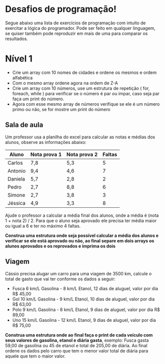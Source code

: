 # Desafios de programação!

Segue abaixo uma lista de exercícios de programação com intuito de exercitar a lógica do programador.
Pode ser feito em qualquer linguagem, se quiser também pode reproduzir em mais de uma para comparar os resultados. 


# Nível 1

- Crie um array com 10 nomes de cidades e ordene os mesmos e ordem alfabética
- Com o mesmo array ordene agora na ordem de Z-A
- Crie um array com 10 números, use um estrutura de repetição ( for, foreach, while ) para verificar se o número é par ou impar, caso seja par faça um print do número.
- Agora com esse mesmo array de números verifique se ele é um número primo ou não, se for mostre um print do número

## Sala de aula

Um professor usa a planilha do excel para calcular as notas e médias dos alunos, observe as informações abaixo:

|  Aluno         |Nota prova 1          |Nota prova 2     | Faltas   |
|----------------|----------------------|-----------------|----------|
|Carlos          |7,8                   |5,3              | 5        |
|Antonio         |9,4                   |4,6              | 7        |
|Daniela         |5,7                   |2,8              | 2        |
|Pedro           |2,7                   |8,8              | 6        |
|Simone          |2,7                   |3,8              | 3        |
|Jéssica         |4,9                   |3,3              | 8        |

Ajude o professor a calcular a média final dos alunos, onde a média é (nota 1 + nota 2) / 2.
Para que o aluno seja aprovado ele precisa ter média maior ou igual a 6 e ter no máximo 4 faltas.

**Construa uma estrutura onde seja possível calcular a média dos alunos e verificar se ele está aprovado ou não, ao final separe em dois arrays os alunos aprovados e os reprovados e imprima os dois**

## Viagem

Cássio precisa alugar um carro para uma viagem de 3500 km, calcule o total de gasto que vai ter conforme os dados a seguir:

- Fusca 6 km/L Gasolina - 8 km/L Etanol, 12 dias de aluguel, valor por dia R$ 45,00
- Gol 10 km/L Gasolina - 9 km/L Etanol, 10 dias de aluguel, valor por dia R$ 63,00
- Polo 9 km/L Gasolina - 8 km/L Etanol, 9 dias de aluguel, valor por dia R$ 89,00
- Uno 15 km/L Gasolina - 12 km/L Etanol, 9 dias de aluguel, valor por dia R$ 75,00    

**Construa uma estrutura onde ao final faça o print de cada veículo com seus valores de gasolina, etanol e diária gasta**, exemplo: Fusca gasta 59,00 de gasolina ou 45 de etanol e total de 205,00 de diária. Ao final ordene os dados pelo carro que tem o menor valor total de diária para aquele que tem o maior valor.

